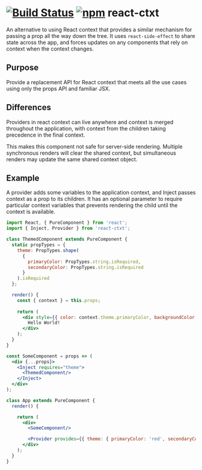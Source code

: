# [![Build Status](https://travis-ci.org/moodysalem/react-ctxt.svg?branch=gh-pages)](https://travis-ci.org/moodysalem/react-ctxt) [![npm](https://img.shields.io/npm/v/react-ctxt.svg)](https://www.npmjs.com/package/react-ctxt) react-ctxt

An alternative to using React context that provides a similar mechanism for passing a prop all the way down the tree. It uses `react-side-effect` to share state across the app, and forces updates on any components that rely on context when the context changes.

## Purpose
Provide a replacement API for React context that meets all the use cases using only the props API and familiar JSX.

## Differences
Providers in react context can live anywhere and context is merged throughout the application, with context from the children taking precedence in the final context.

This makes this component not safe for server-side rendering. Multiple synchronous renders will clear the shared context, but simultaneous renders may update the same shared context object.

## Example
A provider adds some variables to the application context, and Inject passes context as a prop to its children. It has an optional parameter to require particular context variables that prevents rendering the child until the context is available.

```jsx
import React, { PureComponent } from 'react';
import { Inject, Provider } from 'react-ctxt';

class ThemedComponent extends PureComponent {
  static propTypes = {
    theme: PropTypes.shape(
      {
        primaryColor: PropTypes.string.isRequired,
        secondaryColor: PropTypes.string.isRequired
      }
    ).isRequired
  };

  render() {
    const { context } = this.props;
    
    return (
      <div style={{ color: context.theme.primaryColor, backgroundColor: context.theme.secondaryColor }}>
        Hello World!
      </div>
    );
  }
}

const SomeComponent = props => (
  <div {...props}>
    <Inject requires="theme">
      <ThemedComponent/>
    </Inject>
  </div>
);

class App extends PureComponent {
  render() {

    return (
      <div>
        <SomeComponent/>

        <Provider provides={{ theme: { primaryColor: 'red', secondaryColor: 'blue' } }}/>
      </div>
    );
  }
}
```
